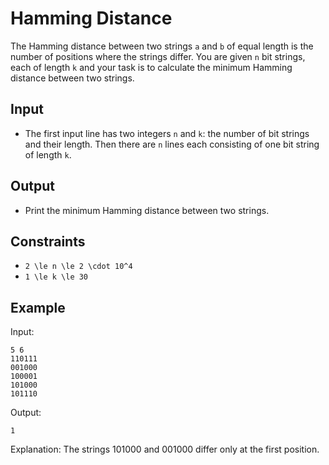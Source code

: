 # Hamming Distance 

The Hamming distance between two strings ```a``` and ```b``` of equal length is the number of positions where the strings differ.
You are given ```n``` bit strings, each of length ```k``` and your task is to calculate the minimum Hamming distance between two strings.
## Input
- The first input line has two integers ```n``` and ```k```: the number of bit strings and their length.
Then there are ```n``` lines each consisting of one bit string of length ```k```.
## Output
- Print the minimum Hamming distance between two strings.
## Constraints

- ```2 \le n \le 2 \cdot 10^4```
- ```1 \le k \le 30```

## Example
Input:
```
5 6
110111
001000
100001
101000
101110
```

Output:
```
1
```

Explanation: The strings 101000 and 001000 differ only at the first position.
